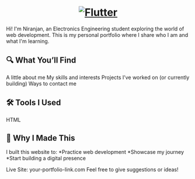 <a href="https://nearengin.github.io/html-portfolio/">
  <h1 align="center">
    <picture>
      <source media="(prefers-color-scheme: dark)" srcset="https://logodix.com/logo/627047.jpg">
      <img alt="Flutter" src="https://logodix.com/logo/627047.jpg">
    </picture>
  </h1>
</a>
Hi! I'm Niranjan, an Electronics Engineering student exploring the world of web development. This is my personal portfolio where I share who I am and what I'm learning.

## 🔍 What You’ll Find
A little about me
My skills and interests
Projects I’ve worked on (or currently building)
Ways to contact me

## 🛠️ Tools I Used
HTML

## 🎯 Why I Made This
I built this website to:
*Practice web development
*Showcase my journey
*Start building a digital presence

Live Site: your-portfolio-link.com
Feel free to give suggestions or ideas!
